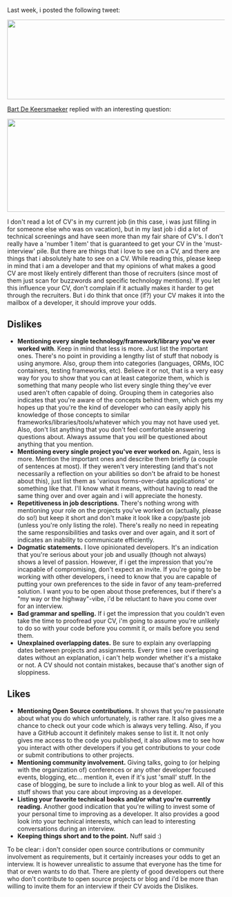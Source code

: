 Last week, i posted the following tweet:

<a href="http://davybrion.com/blog/wp-content/uploads/2011/07/first.png"><img src="http://davybrion.com/blog/wp-content/uploads/2011/07/first.png" alt="" title="first" width="546" height="184" class="aligncenter size-full wp-image-3452" /></a>

<a href="http://twitter.com/bart_dk" target="_blank">Bart De Keersmaeker</a> replied with an interesting question:

<a href="http://davybrion.com/blog/wp-content/uploads/2011/07/second.png"><img src="http://davybrion.com/blog/wp-content/uploads/2011/07/second.png" alt="" title="second" width="556" height="215" class="aligncenter size-full wp-image-3453" /></a>

I don't read a lot of CV's in my current job (in this case, i was just filling in for someone else who was on vacation), but in my last job i did a lot of technical screenings and have seen more than my fair share of CV's. I don't really have a 'number 1 item' that is guaranteed to get your CV in the 'must-interview' pile. But there are things that i love to see on a CV, and there are things that i absolutely hate to see on a CV. While reading this, please keep in mind that i am a developer and that my opinions of what makes a good CV are most likely entirely different than those of recruiters (since most of them just scan for buzzwords and specific technology mentions). If you let this influence your CV, don't complain if it actually makes it harder to get through the recruiters. But i do think that once (if?) your CV makes it into the mailbox of a developer, it should improve your odds. 

## Dislikes

- **Mentioning every single technology/framework/library you've ever worked with**. Keep in mind that less is more. Just list the important ones. There's no point in providing a lengthy list of stuff that nobody is using anymore. Also, group them into categories (languages, ORMs, IOC containers, testing frameworks, etc). Believe it or not, that is a very easy way for you to show that you can at least categorize them, which is something that many people who list every single thing they've ever used aren't often capable of doing. Grouping them in categories also indicates that you're aware of the concepts behind them, which gets my hopes up that you're the kind of developer who can easily apply his knowledge of those concepts to similar frameworks/libraries/tools/whatever which you may not have used yet. Also, don't list anything that you don't feel comfortable answering questions about. Always assume that you <em>will</em> be questioned about anything that you mention.
- **Mentioning every single project you've ever worked on.** Again, less is more. Mention the important ones and describe them briefly (a couple of sentences at most). If they weren't very interesting (and that's not necessarily a reflection on your abilities so don't be afraid to be honest about this), just list them as 'various forms-over-data applications' or something like that. I'll know what it means, without having to read the same thing over and over again and i will appreciate the honesty.
- **Repetitiveness in job descriptions**. There's nothing wrong with mentioning your role on the projects you've worked on (actually, please do so!) but keep it short and don't make it look like a copy/paste job (unless you're only listing the role). There's really no need in repeating the same responsibilities and tasks over and over again, and it sort of indicates an inability to communicate efficiently.
- **Dogmatic statements.** I love opinionated developers. It's an indication that you're serious about your job and usually (though not always) shows a level of passion. However, if i get the impression that you're incapable of compromising, don't expect an invite. If you're going to be working with other developers, i need to know that you are capable of putting your own preferences to the side in favor of any team-preferred solution. I want you to be open about those preferences, but if there's a "my way or the highway"-vibe, i'd be reluctant to have you come over for an interview.
- **Bad grammar and spelling.** If i get the impression that you couldn't even take the time to proofread your CV, i'm going to assume you're unlikely to do so with your code before you commit it, or mails before you send them.
- **Unexplained overlapping dates.** Be sure to explain any overlapping dates between projects and assignments. Every time i see overlapping dates without an explanation, i can't help wonder whether it's a mistake or not. A CV should not contain mistakes, because that's another sign of sloppiness.

## Likes

- **Mentioning Open Source contributions.** It shows that you're passionate about what you do which unfortunately, is rather rare. It also gives me a chance to check out your code which is always very telling. Also, if you have a GitHub account it definitely makes sense to list it. It not only gives me access to the code you published, it also allows me to see how you interact with other developers if you get contributions to your code or submit contributions to other projects.
- **Mentioning community involvement.** Giving talks, going to (or helping with the organization of) conferences or any other developer focused events, blogging, etc... mention it, even if it's just 'small' stuff. In the case of blogging, be sure to include a link to your blog as well. All of this stuff shows that you care about improving as a developer.
- **Listing your favorite technical books and/or what you're currently reading.** Another good indication that you're willing to invest some of your personal time to improving as a developer. It also provides a good look into your technical interests, which can lead to interesting conversations during an interview.
- **Keeping things short and to the point.** Nuff said :)

To be clear: i don't consider open source contributions or community involvement as requirements, but it certainly increases your odds to get an interview. It is however unrealistic to assume that everyone has the time for that or even wants to do that. There are plenty of good developers out there who don't contribute to open source projects or blog and i'd be more than willing to invite them for an interview if their CV avoids the Dislikes. 